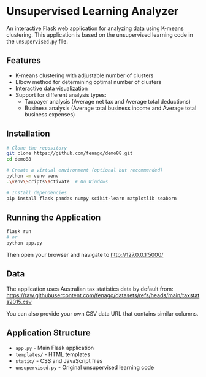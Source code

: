 # Unsupervised Learning Analyzer

An interactive Flask web application for analyzing data using K-means clustering. This application is based on the unsupervised learning code in the `unsupervised.py` file.

## Features

- K-means clustering with adjustable number of clusters
- Elbow method for determining optimal number of clusters
- Interactive data visualization
- Support for different analysis types:
  - Taxpayer analysis (Average net tax and Average total deductions)
  - Business analysis (Average total business income and Average total business expenses)

## Installation

```bash
# Clone the repository
git clone https://github.com/fenago/demo88.git
cd demo88

# Create a virtual environment (optional but recommended)
python -m venv venv
.\venv\Scripts\activate  # On Windows

# Install dependencies
pip install flask pandas numpy scikit-learn matplotlib seaborn
```

## Running the Application

```bash
flask run
# or
python app.py
```

Then open your browser and navigate to http://127.0.0.1:5000/

## Data

The application uses Australian tax statistics data by default from:
https://raw.githubusercontent.com/fenago/datasets/refs/heads/main/taxstats2015.csv

You can also provide your own CSV data URL that contains similar columns.

## Application Structure

- `app.py` - Main Flask application
- `templates/` - HTML templates
- `static/` - CSS and JavaScript files
- `unsupervised.py` - Original unsupervised learning code